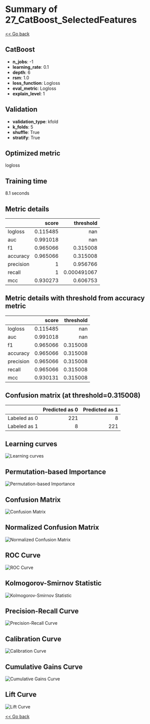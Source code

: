 # Summary of 27_CatBoost_SelectedFeatures

[<< Go back](../README.md)


## CatBoost
- **n_jobs**: -1
- **learning_rate**: 0.1
- **depth**: 6
- **rsm**: 1.0
- **loss_function**: Logloss
- **eval_metric**: Logloss
- **explain_level**: 1

## Validation
 - **validation_type**: kfold
 - **k_folds**: 5
 - **shuffle**: True
 - **stratify**: True

## Optimized metric
logloss

## Training time

8.1 seconds

## Metric details
|           |    score |     threshold |
|:----------|---------:|--------------:|
| logloss   | 0.115485 | nan           |
| auc       | 0.991018 | nan           |
| f1        | 0.965066 |   0.315008    |
| accuracy  | 0.965066 |   0.315008    |
| precision | 1        |   0.956766    |
| recall    | 1        |   0.000491067 |
| mcc       | 0.930273 |   0.606753    |


## Metric details with threshold from accuracy metric
|           |    score |   threshold |
|:----------|---------:|------------:|
| logloss   | 0.115485 |  nan        |
| auc       | 0.991018 |  nan        |
| f1        | 0.965066 |    0.315008 |
| accuracy  | 0.965066 |    0.315008 |
| precision | 0.965066 |    0.315008 |
| recall    | 0.965066 |    0.315008 |
| mcc       | 0.930131 |    0.315008 |


## Confusion matrix (at threshold=0.315008)
|              |   Predicted as 0 |   Predicted as 1 |
|:-------------|-----------------:|-----------------:|
| Labeled as 0 |              221 |                8 |
| Labeled as 1 |                8 |              221 |

## Learning curves
![Learning curves](learning_curves.png)

## Permutation-based Importance
![Permutation-based Importance](permutation_importance.png)
## Confusion Matrix

![Confusion Matrix](confusion_matrix.png)


## Normalized Confusion Matrix

![Normalized Confusion Matrix](confusion_matrix_normalized.png)


## ROC Curve

![ROC Curve](roc_curve.png)


## Kolmogorov-Smirnov Statistic

![Kolmogorov-Smirnov Statistic](ks_statistic.png)


## Precision-Recall Curve

![Precision-Recall Curve](precision_recall_curve.png)


## Calibration Curve

![Calibration Curve](calibration_curve_curve.png)


## Cumulative Gains Curve

![Cumulative Gains Curve](cumulative_gains_curve.png)


## Lift Curve

![Lift Curve](lift_curve.png)



[<< Go back](../README.md)
